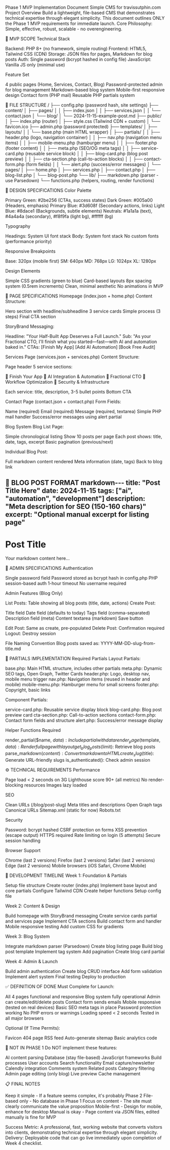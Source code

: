 Phase 1 MVP Implementation Document
Simple CMS for travissutphin.com
Project Overview
Build a lightweight, file-based CMS that demonstrates technical expertise through elegant simplicity. This document outlines ONLY the Phase 1 MVP requirements for immediate launch.
Core Philosophy: Simple, effective, robust, scalable - no overengineering.

🎯 MVP SCOPE
Technical Stack

Backend: PHP 8+ (no framework, simple routing)
Frontend: HTML5, Tailwind CSS (CDN)
Storage: JSON files for pages, Markdown for blog posts
Auth: Single password (bcrypt hashed in config file)
JavaScript: Vanilla JS only (minimal use)

Feature Set

4 public pages (Home, Services, Contact, Blog)
Password-protected admin for blog management
Markdown-based blog system
Mobile-first responsive design
Contact form (PHP mail)
Reusable PHP partials system


📁 FILE STRUCTURE
/
├── config.php (password hash, site settings)
├── content/
│   ├── pages/
│   │   ├── index.json
│   │   ├── services.json
│   │   └── contact.json
│   └── blog/
│       └── 2024-11-15-example-post.md
├── public/
│   ├── index.php (router)
│   ├── style.css (Tailwind CDN + custom)
│   └── favicon.ico
├── admin.php (password protected)
├── templates/
│   ├── layouts/
│   │   └── base.php (main HTML wrapper)
│   ├── partials/
│   │   ├── header.php (logo, navigation container)
│   │   ├── nav.php (navigation menu items)
│   │   ├── mobile-menu.php (hamburger menu)
│   │   ├── footer.php (footer content)
│   │   ├── meta.php (SEO/OG meta tags)
│   │   ├── service-card.php (reusable service block)
│   │   ├── blog-card.php (blog post preview)
│   │   ├── cta-section.php (call-to-action blocks)
│   │   ├── contact-form.php (form fields)
│   │   └── alert.php (success/error messages)
│   └── pages/
│       ├── home.php
│       ├── services.php
│       ├── contact.php
│       ├── blog-list.php
│       └── blog-post.php
└── lib/
    ├── markdown.php (parser - use Parsedown)
    └── functions.php (helpers, routing, render functions)

🎨 DESIGN SPECIFICATIONS
Color Palette

Primary Green: #2be256 (CTAs, success states)
Dark Green: #005a00 (Headers, emphasis)
Primary Blue: #3d608f (Secondary actions, links)
Light Blue: #8dace1 (Backgrounds, subtle elements)
Neutrals: #1a1a1a (text), #4a4a4a (secondary), #f8f9fa (light bg), #ffffff (bg)

Typography

Headings: System UI font stack
Body: System font stack
No custom fonts (performance priority)

Responsive Breakpoints

Base: 320px (mobile first)
SM: 640px
MD: 768px
LG: 1024px
XL: 1280px

Design Elements

Simple CSS gradients (green to blue)
Card-based layouts
8px spacing system (0.5rem increments)
Clean, minimal aesthetic
No animations in MVP


📄 PAGE SPECIFICATIONS
Homepage (index.json + home.php)
Content Structure:

Hero section with headline/subheadline
3 service cards
Simple process (3 steps)
Final CTA section

StoryBrand Messaging:

Headline: "Your Half-Built App Deserves a Full Launch."
Sub: "As your Fractional CTO, I'll finish what you started—fast—with AI and automation baked in."
CTAs: [Finish My App] [Add AI Automation] [Book Free Audit]

Services Page (services.json + services.php)
Content Structure:

Page header
5 service sections:

🔧 Finish Your App
🤖 AI Integration & Automation
🧠 Fractional CTO
🧩 Workflow Optimization
🔑 Security & Infrastructure


Each service: title, description, 3-5 bullet points
Bottom CTA

Contact Page (contact.json + contact.php)
Form Fields:

Name (required)
Email (required)
Message (required, textarea)
Simple PHP mail handler
Success/error messages using alert partial

Blog System
Blog List Page:

Simple chronological listing
Show 10 posts per page
Each post shows: title, date, tags, excerpt
Basic pagination (previous/next)

Individual Blog Post:

Full markdown content rendered
Meta information (date, tags)
Back to blog link


📝 BLOG POST FORMAT
markdown---
title: "Post Title Here"
date: 2024-11-15
tags: ["ai", "automation", "development"]
description: "Meta description for SEO (150-160 chars)"
excerpt: "Optional manual excerpt for listing page"
---

# Post Title

Your markdown content here...

🔐 ADMIN SPECIFICATIONS
Authentication

Single password field
Password stored as bcrypt hash in config.php
PHP session-based auth
1-hour timeout
No username required

Admin Features (Blog Only)

List Posts: Table showing all blog posts (title, date, actions)
Create Post:

Title field
Date field (defaults to today)
Tags field (comma-separated)
Description field (meta)
Content textarea (markdown)
Save button


Edit Post: Same as create, pre-populated
Delete Post: Confirmation required
Logout: Destroy session

File Naming Convention
Blog posts saved as: YYYY-MM-DD-slug-from-title.md

🧩 PARTIALS IMPLEMENTATION
Required Partials
Layout Partials:

base.php: Main HTML structure, includes other partials
meta.php: Dynamic SEO tags, Open Graph, Twitter Cards
header.php: Logo, desktop nav, mobile menu trigger
nav.php: Navigation items (reused in header and mobile)
mobile-menu.php: Hamburger menu for small screens
footer.php: Copyright, basic links

Component Partials:

service-card.php: Reusable service display block
blog-card.php: Blog post preview card
cta-section.php: Call-to-action sections
contact-form.php: Contact form fields and structure
alert.php: Success/error message display

Helper Functions Required

render_partial($name, $data): Include partial with data
render_page($template, $data): Render full page with layout
get_blog_posts($limit): Retrieve blog posts
parse_markdown($content): Convert markdown to HTML
create_slug($title): Generate URL-friendly slugs
is_authenticated(): Check admin session


⚙️ TECHNICAL REQUIREMENTS
Performance

Page load < 2 seconds on 3G
Lighthouse score 90+ (all metrics)
No render-blocking resources
Images lazy loaded

SEO

Clean URLs (/blog/post-slug)
Meta titles and descriptions
Open Graph tags
Canonical URLs
Sitemap.xml (static for now)
Robots.txt

Security

Password: bcrypt hashed
CSRF protection on forms
XSS prevention (escape output)
HTTPS required
Rate limiting on login (5 attempts)
Secure session handling

Browser Support

Chrome (last 2 versions)
Firefox (last 2 versions)
Safari (last 2 versions)
Edge (last 2 versions)
Mobile browsers (iOS Safari, Chrome Mobile)


🚀 DEVELOPMENT TIMELINE
Week 1: Foundation & Partials

 Setup file structure
 Create router (index.php)
 Implement base layout and core partials
 Configure Tailwind CDN
 Create helper functions
 Setup config file

Week 2: Content & Design

 Build homepage with StoryBrand messaging
 Create service cards partial and services page
 Implement CTA sections
 Build contact form and handler
 Mobile responsive testing
 Add custom CSS for gradients

Week 3: Blog System

 Integrate markdown parser (Parsedown)
 Create blog listing page
 Build blog post template
 Implement tag system
 Add pagination
 Create blog card partial

Week 4: Admin & Launch

 Build admin authentication
 Create blog CRUD interface
 Add form validation
 Implement alert system
 Final testing
 Deploy to production


✅ DEFINITION OF DONE
Must Complete for Launch:

 All 4 pages functional and responsive
 Blog system fully operational
 Admin can create/edit/delete posts
 Contact form sends emails
 Mobile responsive (tested on real devices)
 Basic SEO meta tags in place
 Password protection working
 No PHP errors or warnings
 Loading speed < 2 seconds
 Tested in all major browsers

Optional (If Time Permits):

 Favicon
 404 page
 RSS feed
 Auto-generate sitemap
 Basic analytics code


🚫 NOT IN PHASE 1
Do NOT implement these features:

AI content parsing
Database (stay file-based)
JavaScript frameworks
Build processes
User accounts
Search functionality
Email capture/newsletter
Calendly integration
Comments system
Related posts
Category filtering
Admin page editing (only blog)
Live preview
Cache management


📋 FINAL NOTES

Keep it simple - If a feature seems complex, it's probably Phase 2
File-based only - No database in Phase 1
Focus on content - The site must clearly communicate the value proposition
Mobile-first - Design for mobile, enhance for desktop
Manual is okay - Page content via JSON files, edited manually is fine for MVP

Success Metric: A professional, fast, working website that converts visitors into clients, demonstrating technical expertise through elegant simplicity.
Delivery: Deployable code that can go live immediately upon completion of Week 4 checklist.